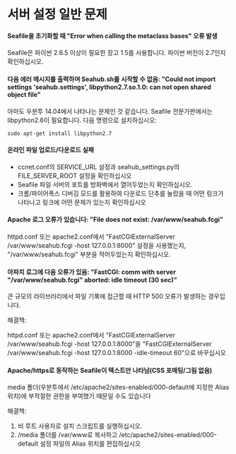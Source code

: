 # 서버 설정 일반 문제

#### Seafile을 초기화할 때 "Error when calling the metaclass bases" 오류 발생

Seafile은 파이썬 2.6.5 이상이 필요한 장고 1.5를 사용합니다. 파이썬 버전이 2.7인지 확인하십시오.

#### 다음 에러 메시지를 출력하며 Seahub.sh를 시작할 수 없음: "Could not import settings 'seahub.settings', libpython2.7.so.1.0: can not open shared object file"

아마도 우분투 14.04에서 나타나는 문제인 것 같습니다. Seafile 전문가판에서는 libpython2.6이 필요합니다. 다음 명령으로 설치하십시오:

```
sudo apt-get install libpython2.7
```

#### 온라인 파일 업로드/다운로드 실패

* ccnet.conf의 SERVICE_URL 설정과 seahub_settings.py의 FILE_SERVER_ROOT 설정을 확인하십시오
* Seafile 파일 서버의 포트를 방화벽에서 열어두었는지 확인하십시오.
* 크롬/파이어폭스 디버깅 모드를 활용하여 다운로드 단추를 눌렀을 때 어떤 링크가 나타나고 링크에 어떤 문제가 있는지 확인하십시오


#### Apache 로그 오류가 있습니다: "File does not exist: /var/www/seahub.fcgi"

httpd.conf 또는 apache2.conf에서 "FastCGIExternalServer /var/www/seahub.fcgi -host 127.0.0.1:8000" 설정을 사용했는지, "/var/www/seahub.fcgi" 부분을 적어두었는지 확인하십시오.

#### 아파치 로그에 다음 오류가 있음: "FastCGI: comm with server "/var/www/seahub.fcgi" aborted: idle timeout (30 sec)"

큰 규모의 라이브러리에서 파일 기록에 접근할 때 HTTP 500 오류가 발생하는 경우입니다.

해결책:

httpd.conf 또는 apache2.conf에서 "FastCGIExternalServer /var/www/seahub.fcgi -host 127.0.0.1:8000"을 "FastCGIExternalServer /var/www/seahub.fcgi -host 127.0.0.1:8000 -idle-timeout 60"으로 바꾸십시오

#### Apache/https로 동작하는 Seafile이 텍스트만 나타남(CSS 포매팅/그림 없음)

media 폴더(우분투에서 /etc/apache2/sites-enabled/000-default에 지정한 Alias 위치)에 부적절한 권한을 부여했기 때문일 수도 있습니다

해결책:

1. 비 루트 사용자로 설치 스크립트를 실행하십시오.
2. /media 폴더를 /var/www로 복사하고 /etc/apache2/sites-enabled/000-default 설정 파일의 Alias 위치를 편집하십시오

